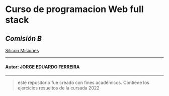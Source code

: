 # **Curso de programacion Web full stack**
## **_Comisión B_**
[Silicon Misiones](https://siliconmisiones.gob.ar/)
***
####    Autor: **JORGE EDUARDO FERREIRA**
***
> este repositorio fue creado con fines académicos. Contiene
los ejercicios resueltos de la cursada 2022
